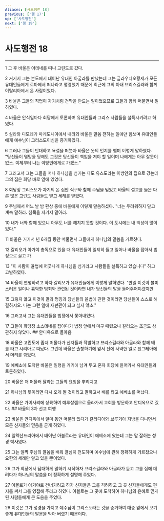 ```yaml
---
Aliases: [사도행전 18]
previous: ['행 17']
up: ['사도행전']
next: ['행 19']
---
```

# 사도행전 18

***


1 그 후 바울은 아테네를 떠나 고린도로 갔다. 

2 거기서 그는 본도에서 태어난 유대인 아굴라를 만났는데 그는 글라우디오황제가 모든 유대인들에게 로마에서 떠나라고 명령했기 때문에 최근에 그의 아내 브리스길라와 함께 이탈리아에서 온 사람이었다. 

3 바울은 그들의 직업이 자기처럼 천막을 만드는 일이었으므로 그들과 함께 머물면서 일하였다. 

4 바울은 안식일마다 회당에서 토론하며 유대인들과 그리스 사람들을 설득시키려고 하였다. 

5 실라와 디모데가 마케도니아에서 내려와 바울은 말씀 전하는 일에만 힘쓰며 유대인들에게 예수님이 그리스도이심을 증거하였다. 

6 그러나 그들이 반대하고 욕설을 퍼붓자 바울은 옷의 먼지를 떨며 이렇게 말하였다. "당신들이 멸망을 당해도 그것은 당신들이 책임을 져야 할 일이며 나에게는 아무 잘못이 없소. 이제부터 나는 이방인에게로 가겠소." 

7 그러고서 그는 그들을 떠나 하나님을 섬기는 디도 유스도라는 이방인의 집으로 갔는데 그의 집은 회당 바로 옆에 있었다. 

8 회당장 그리스보가 자기의 온 집안 식구와 함께 주님을 믿었고 바울의 설교를 들은 다른 많은 고린도 사람들도 믿고 세례를 받았다. 

9 주님께서 어느 날 밤 환상 중에 바울에게 이렇게 말씀하셨다. "너는 두려워하지 말고 계속 말하라. 침묵을 지키지 말아라. 

10 내가 너와 함께 있으니 아무도 너를 해치지 못할 것이다. 이 도시에는 내 백성이 많이 있다." 

11 바울은 거기서 년 6개월 동안 머물면서 그들에게 하나님의 말씀을 가르쳤다. 

12 갈리오가 아가야 총독으로 있을 때 유대인들이 일제히 들고 일어나 바울을 잡아서 법정으로 끌고 가 

13 "이 사람이 율법에 어긋나게 하나님을 섬기라고 사람들을 설득하고 있습니다" 하고 고발하였다. 

14 바울이 변명하려고 하자 갈리오가 유대인들에게 이렇게 말하였다. "만일 이것이 불미스러운 일이나 흉악한 범죄와 관련된 것이라면 내가 당신들의 말을 들어주어야겠지만 

15 그렇지 않고 이것이 말과 명칭과 당신들의 율법에 관한 것이라면 당신들이 스스로 해결하시오. 나는 그런 일에 재판관이 되고 싶지 않소." 

16 그러고서 그는 유대인들을 법정에서 쫓아내었다. 

17 그들이 회당장 소스데네를 잡아다가 법정 앞에서 마구 때렸으나 갈리오는 조금도 상관하지 않았다. ## 안디옥으로 돌아옴 

18 바울은 고린도에 좀더 머물다가 신자들과 작별하고 브리스길라와 아굴라와 함께 배를 타고 시리아로 떠났다. 그런데 바울은 출항하기에 앞서 전에 서약한 일로 겐그레아에서 머리를 깎았다. 

19 에베소에 도착한 바울은 일행을 거기에 남겨 두고 혼자 회당에 들어가서 유대인들과 토론하였다. 

20 바울은 더 머물러 달라는 그들의 요청을 뿌리치고 

21 하나님의 뜻이라면 다시 오게 될 것이라고 말하고서 배를 타고 에베소를 떠났다. 

22 바울은 가이사랴에 상륙하여 예루살렘으로 올라가서 교회를 방문하고 안디옥으로 갔다. ## 바울의 3차 선교 여행 

23 바울은 안디옥에서 얼마 동안 머물러 있다가 갈라디아와 브루기아 지방을 다니면서 모든 신자들의 믿음을 굳게 하였다. 

24 알렉산드리아에서 태어난 아볼로라는 유대인이 에베소에 왔는데 그는 말 잘하는 성경 박사였다. 

25 그는 일찍 주님의 말씀을 배워 열심히 전도하며 예수님에 관해 정확하게 가르쳤으나 요한의 세례만 알고 있을 뿐이었다. 

26 그가 회당에서 담대하게 말하기 시작하자 브리스길라와 아굴라가 듣고 그를 집에 데려다가 하나님의 말씀을 더 정확하게 설명해 주었다. 

27 아볼로가 아가야로 건너가려고 하자 신자들은 그를 격려하고 그 곳 신자들에게도 편지를 써서 그를 영접해 주라고 하였다. 아볼로는 그 곳에 도착하여 하나님의 은혜로 믿게 된 사람들에게 큰 도움을 주었다. 

28 이것은 그가 성경을 가지고 예수님이 그리스도라는 것을 증거하여 대중 앞에서 보기 좋게 유대인들의 말문을 막아 버렸기 때문이다.
